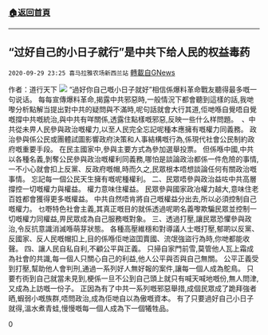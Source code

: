 ###  [:house:返回首頁](https://github.com/ourhimalayas/txt)
---

## “过好自己的小日子就行”是中共下给人民的权益毒药
`2020-09-29 23:25 喜马拉雅农场新西兰站` [轉載自GNews](https://gnews.org/zh-hant/392160/)

作者：道行天下
![]()![](https://s3.amazonaws.com/gnews-media-offload/wp-content/uploads/2020/09/29212820/PHOTO-2020-09-30-12-57-50-2.jpg)
“過好你自己嘅小日子就好”相信係爆料革命戰友聽得最多嘅一句说话。 每每宣傳爆料革命,揭露中共邪惡時,一般情況下都會聽到這樣的話,我哋嚟分析點解当提出對中共的疑問與不滿時,呢句話就會大行其道,佢哋喺自覺唔自覺嘅撐中共嘅統治,與中共有咩關係,透露住點樣嘅邪惡,反映一些什么样問題。 
、中共從未畀人民參與政治嘅權力,以至人民完全忘記呢種本應擁有嘅權力同義務。
政治參與係公民或團體試圖影響政府決策和人事結構嘅行為,係現代社會公民制約政府嘅重要手段。 在民主國家中,參與主要方式為參加選舉投票。
但係喺中國,中共以各種名義,剝奪公民參與政治嘅權利同義務,哪怕是談論政治都係一件危險的事情,一不小心就會扣上反黨、反政府嘅帽,時而久之,民眾根本唔想談論任何有關政治嘅事情。 忘記每一個公民天生擁有嘅呢種權利。
二、民眾唔參與政治益咗中共高層撐控一切嘅權力與權益。
權力意味住權益。 民眾參與國家政冶權力越大,意味住老百姓都會獲得更多嘅權益。 中共自然唔肯將自己嘅權益分出去,所以必須控制自己嘅權力。 乜嘢特色社會主義,其真正嘅目的就係透過呢啲名義嚟欺騙民眾並控制一切嘅權力同權益,畀民眾成為自己服務嘅對象。
三、透過打壓,讓民眾恐懼參與政治,令反抗意識消滅喺萌芽狀態。
各種高壓維穩和對導議人士嘅打壓,郁啲以反黨、反國家、反人民嘅帽扣上,目的係喺佢哋盜囯賣國、流氓強盜行為時,你哋都能收聲。
四、讓人民自私自利,不顧公平與正義。
只掃自家門前雪,莫管他人瓦上霜成為社會的共識,每一個人只關心自己的利益,他人公平與否與自己無關。 公平正義受到打壓,幫助他人會判刑,通過一系列好人無好報的案件,讓每一個人成為鴕鳥。 只要冇衖到自己就當未見到,梗係一旦不公到自己頭上就只有喊天喊地嘅份,無人問津,又成為上訪嘅一份子。
正因為有了中共一系列嘅邪惡舉措,成個民眾成了跪拜強者晒,蝦弱小嘅族群,唔問政治,成為佢哋自以為傲嘅資本。 有了只要過好自己小日子就得,溫水煮青蛙,慢慢嘅每一個人成為下一個犧牲品。

0
